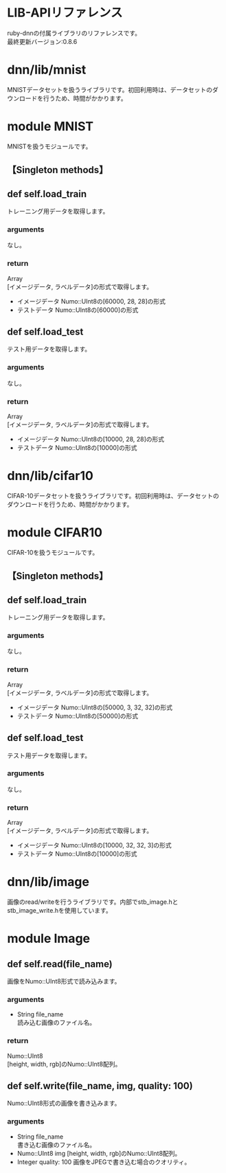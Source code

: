# LIB-APIリファレンス
ruby-dnnの付属ライブラリのリファレンスです。  
最終更新バージョン:0.8.6


# dnn/lib/mnist
MNISTデータセットを扱うライブラリです。初回利用時は、データセットのダウンロードを行うため、時間がかかります。


# module MNIST
MNISTを扱うモジュールです。

## 【Singleton methods】

## def self.load_train
トレーニング用データを取得します。
### arguments
なし。
### return
Array  
[イメージデータ, ラベルデータ]の形式で取得します。
* イメージデータ
  Numo::UInt8の[60000, 28, 28]の形式
* テストデータ
  Numo::UInt8の[60000]の形式

## def self.load_test
テスト用データを取得します。
### arguments
なし。
### return
Array  
[イメージデータ, ラベルデータ]の形式で取得します。
* イメージデータ
  Numo::UInt8の[10000, 28, 28]の形式
* テストデータ
  Numo::UInt8の[10000]の形式


# dnn/lib/cifar10
CIFAR-10データセットを扱うライブラリです。初回利用時は、データセットのダウンロードを行うため、時間がかかります。


# module CIFAR10
CIFAR-10を扱うモジュールです。

## 【Singleton methods】

## def self.load_train
トレーニング用データを取得します。
### arguments
なし。
### return
Array  
[イメージデータ, ラベルデータ]の形式で取得します。
* イメージデータ
  Numo::UInt8の[50000, 3, 32, 32]の形式
* テストデータ
  Numo::UInt8の[50000]の形式

## def self.load_test
テスト用データを取得します。
### arguments
なし。
### return
Array  
[イメージデータ, ラベルデータ]の形式で取得します。
* イメージデータ
  Numo::UInt8の[10000, 32, 32, 3]の形式
* テストデータ
  Numo::UInt8の[10000]の形式


# dnn/lib/image
画像のread/writeを行うライブラリです。内部でstb_image.hとstb_image_write.hを使用しています。


# module Image

## def self.read(file_name)
画像をNumo::UInt8形式で読み込みます。
### arguments
* String file_name  
読み込む画像のファイル名。
### return
Numo::UInt8  
[height, width, rgb]のNumo::UInt8配列。

## def self.write(file_name, img, quality: 100)
Numo::UInt8形式の画像を書き込みます。
### arguments
* String file_name  
書き込む画像のファイル名。
* Numo::UInt8 img
[height, width, rgb]のNumo::UInt8配列。
* Integer quality: 100
画像をJPEGで書き込む場合のクオリティ。
